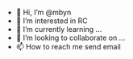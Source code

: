 - 👋 Hi, I’m @mbyn
- 👀 I’m interested in RC
- 🌱 I’m currently learning ...
- 💞️ I’m looking to collaborate on ...
- 📫 How to reach me send email

<!---
mbyn/mbyn is a ✨ special ✨ repository because its `README.md` (this file) appears on your GitHub profile.
You can click the Preview link to take a look at your changes.
--->
